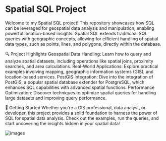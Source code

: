 # Spatial SQL Project


Welcome to my Spatial SQL project! This repository showcases how SQL can be leveraged for geospatial data analysis and manipulation, enabling powerful location-based insights. Spatial SQL extends traditional SQL queries with geographic concepts, allowing for efficient handling of spatial data types, such as points, lines, and polygons, directly within the database.

🔍 Project Highlights
Geospatial Data Handling: Learn how to query and analyze spatial datasets, including operations like spatial joins, proximity searches, and area calculations.
Real-World Applications: Explore practical examples involving mapping, geographic information systems (GIS), and location-based services.
PostGIS Integration: Dive into the integration of PostGIS, a popular spatial database extender for PostgreSQL, which enhances SQL capabilities with advanced spatial functions.
Performance Optimization: Discover techniques to optimize spatial queries for handling large datasets and improving query performance.

🚀 Getting Started
Whether you're a GIS professional, data analyst, or developer, this project provides a solid foundation to harness the power of SQL for spatial data analysis. Check out the examples, run the queries, and start uncovering the insights hidden in your spatial data!

![images](https://github.com/user-attachments/assets/b7ee0e2a-aec2-4e0e-921e-e7573fe4f588)
